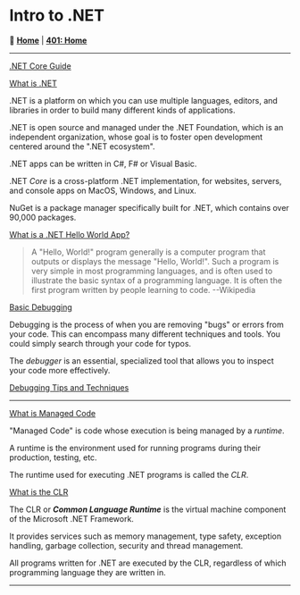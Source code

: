 # Intro to .NET

🏡 [**Home**](https://mistidinzy.github.io/ReadingNotes/)
|
[**401: Home**](https://mistidinzy.github.io/ReadingNotes/401/401home.html)

_____

[.NET Core Guide](https://bit.ly/3F9fDxU)

[What is .NET](https://bit.ly/3B4MGAB)

.NET is a platform on which you can use multiple languages, editors, and libraries in order to build many different kinds of applications.

.NET is open source and managed under the .NET Foundation, which is an independent organization, whose goal is to foster open development centered around the ".NET ecosystem".

.NET apps can be written in C#, F# or Visual Basic.

.NET *Core* is a cross-platform .NET implementation, for websites, servers, and console apps on MacOS, Windows, and Linux.

NuGet is a package manager specifically built for .NET, which contains over 90,000 packages.

[What is a .NET Hello World App?](https://bit.ly/3B86qDz)

> A "Hello, World!" program generally is a computer program that outputs or displays the message "Hello, World!". Such a program is very simple in most programming languages, and is often used to illustrate the basic syntax of a programming language. It is often the first program written by people learning to code. --Wikipedia

[Basic Debugging](https://bit.ly/3otkDrm)

Debugging is the process of when you are removing "bugs" or errors from your code. This can encompass many different techniques and tools.
You could simply search through your code for typos.

The *debugger* is an essential, specialized tool that allows you to inspect your code more effectively.

[Debugging Tips and Techniques](https://bit.ly/3itcdwn)

_____

[What is Managed Code](https://bit.ly/3osfNKJ)

"Managed Code" is code whose execution is being managed by a *runtime*.

A runtime is the environment used for running programs during their production, testing, etc.

The runtime used for executing .NET programs is called the *CLR*.

[What is the CLR](https://bit.ly/2Y8A3pK)

The CLR or ***Common Language Runtime*** is the virtual machine component of the Microsoft .NET Framework.

It provides services such as memory management, type safety, exception handling, garbage collection, security and thread management.

All programs written for .NET are executed by the CLR, regardless of which programming language they are written in.

_____
